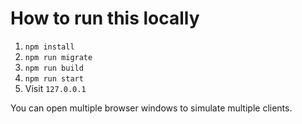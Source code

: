 # How to run this locally

1. `npm install`
2. `npm run migrate`
3. `npm run build`
4. `npm run start`
5. Visit `127.0.0.1`

You can open multiple browser windows to simulate multiple clients.
